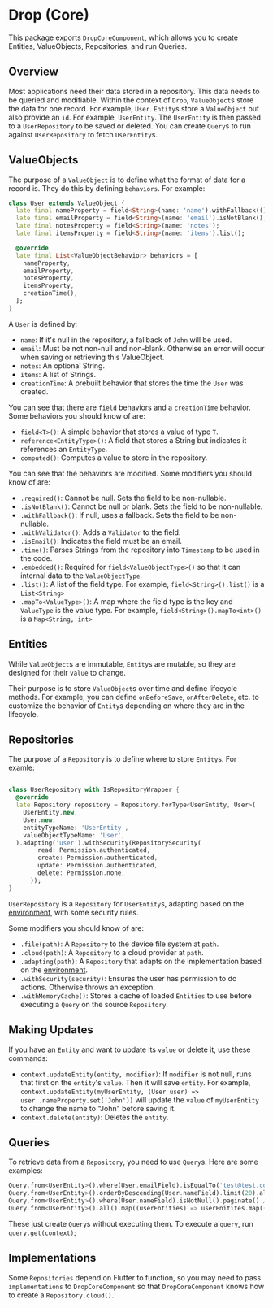 # Drop (Core)

This package exports `DropCoreComponent`, which allows you to create Entities, ValueObjects, Repositories, and run Queries.

## Overview

Most applications need their data stored in a repository. This data needs to be queried and modifiable. Within the context of `Drop`, `ValueObject`s store the data for one record. For example, `User`. `Entity`s store a `ValueObject` but also provide an `id`. For example, `UserEntity`. The `UserEntity` is then passed to a `UserRepository` to be saved or deleted. You can create `Query`s to run against `UserRepository` to fetch `UserEntity`s.

## ValueObjects

The purpose of a `ValueObject` is to define what the format of data for a record is. They do this by defining `behaviors`. For example:

```dart
class User extends ValueObject {
  late final nameProperty = field<String>(name: 'name').withFallback(() => 'John');
  late final emailProperty = field<String>(name: 'email').isNotBlank();
  late final notesProperty = field<String>(name: 'notes');
  late final itemsProperty = field<String>(name: 'items').list();

  @override
  late final List<ValueObjectBehavior> behaviors = [
    nameProperty,
    emailProperty,
    notesProperty,
    itemsProperty,
    creationTime(),
  ];
}
```

A `User` is defined by:

- `name`: If it's null in the repository, a fallback of `John` will be used.
- `email`: Must be not non-null and non-blank. Otherwise an error will occur when saving or retrieving this ValueObject.
- `notes`: An optional String.
- `items`: A list of Strings.
- `creationTime`: A prebuilt behavior that stores the time the `User` was created.

You can see that there are `field` behaviors and a `creationTime` behavior. Some behaviors you should know of are:

- `field<T>()`: A simple behavior that stores a value of type `T`.
- `reference<EntityType>()`: A field that stores a String but indicates it references an `EntityType`.
- `computed()`: Computes a value to store in the repository.

You can see that the behaviors are modified. Some modifiers you should know of are:

- `.required()`: Cannot be null. Sets the field to be non-nullable.
- `.isNotBlank()`: Cannot be null or blank. Sets the field to be non-nullable.
- `.withFallback()`: If null, uses a fallback. Sets the field to be non-nullable.
- `.withValidator()`: Adds a `Validator` to the field.
- `.isEmail()`: Indicates the field must be an email.
- `.time()`: Parses Strings from the repository into `Timestamp` to be used in the code.
- `.embedded()`: Required for `field<ValueObjectType>()` so that it can internal data to the `ValueObjectType`.
- `.list()`: A list of the field type. For example, `field<String>().list()` is a `List<String>`
- `.mapTo<ValueType>()`: A map where the field type is the key and `ValueType` is the value type. For example, `field<String>().mapTo<int>()` is a `Map<String, int>`

## Entities

While `ValueObject`s are immutable, `Entity`s are mutable, so they are designed for their `value` to change.

Their purpose is to store `ValueObject`s over time and define lifecycle methods. For example, you can define `onBeforeSave`, `onAfterDelete`, etc. to customize the behavior of `Entity`s depending on where they are in the lifecycle.

## Repositories

The purpose of a `Repository` is to define where to store `Entity`s. For examle:

```dart

class UserRepository with IsRepositoryWrapper {
  @override
  late Repository repository = Repository.forType<UserEntity, User>(
    UserEntity.new,
    User.new,
    entityTypeName: 'UserEntity',
    valueObjectTypeName: 'User',
  ).adapting('user').withSecurity(RepositorySecurity(
        read: Permission.authenticated,
        create: Permission.authenticated,
        update: Permission.authenticated,
        delete: Permission.none,
      ));
}
```

`UserRepository` is a `Repository` for `UserEntity`s, adapting based on the [environment](../environment_core/README.md), with some security rules.

Some modifiers you should know of are:

- `.file(path)`: A `Repository` to the device file system at `path`.
- `.cloud(path)`: A `Repository` to a cloud provider at `path`.
- `.adapting(path)`: A `Repository` that adapts on the implementation based on the [environment](../environment_core/README.md).
- `.withSecurity(security)`: Ensures the user has permission to do actions. Otherwise throws an exception.
- `.withMemoryCache()`: Stores a cache of loaded `Entities` to use before executing a `Query` on the source `Repository`.

## Making Updates

If you have an `Entity` and want to update its `value` or delete it, use these commands:

- `context.updateEntity(entity, modifier)`: If `modifier` is not null, runs that first on the `entity`'s `value`. Then it will save `entity`. For example, `context.updateEntity(myUserEntity, (User user) => user..nameProperty.set('John'))` will update the `value` of `myUserEntity` to change the name to "John" before saving it.
- `context.delete(entity)`: Deletes the `entity`.

## Queries

To retrieve data from a `Repository`, you need to use `Query`s. Here are some examples:

```dart
Query.from<UserEntity>().where(User.emailField).isEqualTo('test@test.com').firstOrNull() // First UserEntity with an email of 'test@test.com' or null if not found.
Query.from<UserEntity>().orderByDescending(User.nameField).limit(20).all() // First 20 UserEntitys sorted based on their name descending.
Query.from<UserEntity>().where(User.nameField).isNotNull().paginate() // Pagination of 20 UserEntitys at a time that have a name.
Query.from<UserEntity>().all().map((userEntities) => userEnitites.map((userEntity) => userEntity.value.nameProperty.value).toList()) // Names of all UserEntitys.
```

These just create `Query`s without executing them. To execute a `query`, run `query.get(context)`;

## Implementations

Some `Repositories` depend on Flutter to function, so you may need to pass `implementations` to `DropCoreComponent` so that `DropCoreComponent` knows how to create a `Repository.cloud()`.
